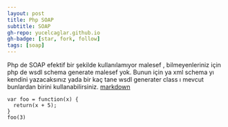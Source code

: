 ```yaml
---
layout: post
title: Php SOAP
subtitle: SOAP
gh-repo: yucelcaglar.github.io
gh-badge: [star, fork, follow]
tags: [soap]
---
```


Php de SOAP efektif bir şekilde kullanılamıyor malesef , bilmeyenleriniz için php de wsdl schema generate malesef yok. Bunun için ya xml schema yı kendini yazacaksınız yada bir kaç tane wsdl generater class ı mevcut bunlardan birini kullanabilirsiniz. [markdown](https://github.com/wsdl2phpgenerator/wsdl2phpgenerator)



~~~
var foo = function(x) {
  return(x + 5);
}
foo(3)
~~~